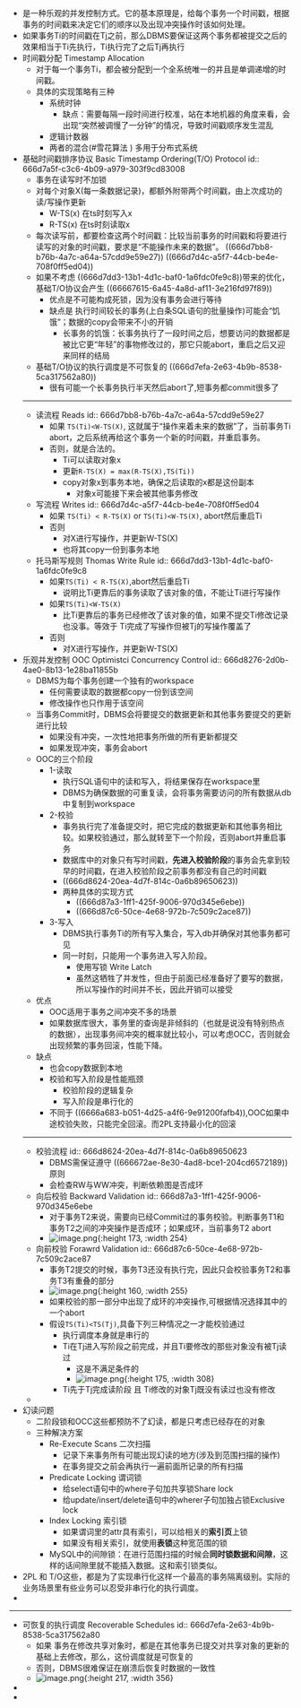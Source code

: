 - 是一种乐观的并发控制方式。它的基本原理是，给每个事务一个时间戳，根据事务的时间戳来决定它们的顺序以及出现冲突操作时该如何处理。
- 如果事务Ti的时间戳在Tj之前，那么DBMS要保证这两个事务都被提交之后的效果相当于Ti先执行，Ti执行完了之后Tj再执行
- 时间戳分配 Timestamp Allocation
	- 对于每一个事务Ti，都会被分配到一个全系统唯一的并且是单调递增的时间戳。
	- 具体的实现策略有三种
		- 系统时钟
			- 缺点：需要每隔一段时间进行校准，站在本地机器的角度来看，会出现“突然被调慢了一分钟”的情况，导致时间戳顺序发生混乱
		- 逻辑计数器
		- 两者的混合(#雪花算法 ) 多用于分布式系统
- 基础时间戳排序协议 Basic Timestamp Ordering(T/O) Protocol
  id:: 666d7a5f-c3c6-4b09-a979-303f9cd83008
	- 事务在读写时不加锁
	- 对每个对象X(每一条数据记录)，都额外附带两个时间戳，由上次成功的读/写操作更新
		- W-TS(x) 在ts时刻写入x
		- R-TS(x) 在ts时刻读取x
	- 每次读写前，都要检查这两个时间戳：比较当前事务的时间戳和将要进行读写的对象的时间戳，要求是“不能操作未来的数据”。 ((666d7bb8-b76b-4a7c-a64a-57cdd9e59e27)) ((666d7d4c-a5f7-44cb-be4e-708f0ff5ed04))
	- 如果不考虑 ((666d7dd3-13b1-4d1c-baf0-1a6fdc0fe9c8))带来的优化，基础T/O协议会产生 ((66667615-6a45-4a8d-af11-3e216fd97f89))
		- 优点是不可能构成死锁，因为没有事务会进行等待
		- 缺点是 执行时间较长的事务(上白条SQL语句的批量操作)可能会“饥饿”；数据的copy会带来不小的开销
			- 长事务的饥饿：长事务执行了一段时间之后，想要访问的数据都是被比它更“年轻”的事物修改过的，那它只能abort，重启之后又迎来同样的结局
	- 基础T/O协议的执行调度是不可恢复的 ((666d7efa-2e63-4b9b-8538-5ca317562a80))
		- 很有可能一个长事务执行半天然后abort了,短事务都commit很多了
	- ------
	- 读流程 Reads
	  id:: 666d7bb8-b76b-4a7c-a64a-57cdd9e59e27
		- 如果 `TS(Ti)<W-TS(X)`, 这就属于“操作来着未来的数据”了，当前事务Ti abort，之后系统再给这个事务一个新的时间戳，并重启事务。
		- 否则，就是合法的。
			- Ti可以读取对象x
			- 更新`R-TS(X) = max(R-TS(X),TS(Ti))`
			- copy对象x到事务本地，确保之后读取的x都是这份副本
				- 对象x可能接下来会被其他事务修改
	- 写流程 Writes
	  id:: 666d7d4c-a5f7-44cb-be4e-708f0ff5ed04
		- 如果 `TS(Ti) < R-TS(X)` or `TS(Ti)<W-TS(X)`, abort然后重启Ti
		- 否则
			- 对X进行写操作，并更新W-TS(X)
			- 也将其copy一份到事务本地
	- 托马斯写规则 Thomas Write Rule
	  id:: 666d7dd3-13b1-4d1c-baf0-1a6fdc0fe9c8
		- 如果`TS(Ti) < R-TS(X)`,abort然后重启Ti
			- 说明比Ti更靠后的事务读取了该对象的值，不能让Ti进行写操作
		- 如果`TS(Ti)<W-TS(X)`
			- 比Ti更靠后的事务已经修改了该对象的值，如果不提交Ti修改记录也没事。等效于 Ti完成了写操作但被Tj的写操作覆盖了
		- 否则
			- 对X进行写操作，并更新W-TS(X)
- 乐观并发控制 OOC Optimistci Concurrency Control
  id:: 666d8276-2d0b-4ae0-8b13-1e28ba11855b
	- DBMS为每个事务创建一个独有的workspace
		- 任何需要读取的数据都copy一份到该空间
		- 修改操作也只作用于该空间
	- 当事务Commit时，DBMS会将要提交的数据更新和其他事务要提交的更新进行比较
		- 如果没有冲突，一次性地把事务所做的所有更新都提交
		- 如果发现冲突，事务会abort
	- OOC的三个阶段
		- 1-读取
			- 执行SQL语句中的读和写入，将结果保存在workspace里
			- DBMS为确保数据的可重复读，会将事务需要访问的所有数据从db中复制到workspace
		- 2-校验
			- 事务执行完了准备提交时，把它完成的数据更新和其他事务相比较。如果校验通过，那么就转至下一个阶段，否则abort并重启事务
			- 数据库中的对象只有写时间戳，**先进入校验阶段**的事务会先拿到较早的时间戳，在进入校验阶段之前事务都没有自己的时间戳
			- ((666d8624-20ea-4d7f-814c-0a6b89650623))
			- 两种具体的实现方式
				- ((666d87a3-1ff1-425f-9006-970d345e6ebe))
				- ((666d87c6-50ce-4e68-972b-7c509c2ace87))
		- 3-写入
			- DBMS执行事务Ti的所有写入集合，写入db并确保对其他事务都可见
			- 同一时刻，只能用一个事务进入写入阶段。
				- 使用写锁 Write Latch
				- 虽然这牺牲了并发性，但由于前面已经准备好了要写的数据，所以写操作的时间并不长，因此开销可以接受
	- 优点
		- OOC适用于事务之间冲突不多的场景
		- 如果数据库很大，事务里的查询是非倾斜的（也就是说没有特别热点的数据），出现事务间冲突的概率就比较小，可以考虑OCC，否则就会出现频繁的事务回滚，性能下降。
	- 缺点
		- 也会copy数据到本地
		- 校验和写入阶段是性能瓶颈
			- 校验阶段的逻辑复杂
			- 写入阶段是串行化的
		- 不同于 ((6666a683-b051-4d25-a4f6-9e91200fafb4)),OOC如果中途校验失败，只能完全回滚。而2PL支持最小化的回滚
	- ---
	- 校验流程
	  id:: 666d8624-20ea-4d7f-814c-0a6b89650623
		- DBMS需保证遵守 ((666672ae-8e30-4ad8-bce1-204cd6572189))原则
		- 会检查RW与WW冲突，判断依赖图是否成环
	- 向后校验 Backward Validation
	  id:: 666d87a3-1ff1-425f-9006-970d345e6ebe
		- 对于事务T2来说，需要向已经Commit过的事务校验。判断事务T1和事务T2之间的冲突操作是否成环；如果成环，当前事务T2 abort
		- ![image.png](../assets/image_1718454427272_0.png){:height 173, :width 254}
	- 向前校验 Forawrd Validation
	  id:: 666d87c6-50ce-4e68-972b-7c509c2ace87
		- 事务T2提交的时候，事务T3还没有执行完，因此只会校验事务T2和事务T3有重叠的部分
		- ![image.png](../assets/image_1718454465772_0.png){:height 160, :width 255}
		- 如果校验的那一部分中出现了成环的冲突操作,可根据情况选择其中的一个abort
		- 假设`TS(Ti)<TS(Tj)`,具备下列三种情况之一才能校验通过
			- 执行调度本身就是串行的
			- Ti在Tj进入写阶段之前完成，并且Ti要修改的那些对象没有被Tj读过
				- 这是不满足条件的
				- ![image.png](../assets/image_1718454668232_0.png){:height 175, :width 308}
			- Ti先于Tj完成读阶段 且 Ti修改的对象Tj既没有读过也没有修改
	-
- 幻读问题
	- 二阶段锁和OCC这些都预防不了幻读，都是只考虑已经存在的对象
	- 三种解决方案
		- Re-Execute Scans 二次扫描
			- 记录下来事务所有可能出现幻读的地方(涉及到范围扫描的操作)
			- 在事务提交之前会再执行一遍前面所记录的所有扫描
		- Predicate Locking 谓词锁
			- 给select语句中的where子句加共享锁Share lock
			- 给update/insert/delete语句中的wherer子句加独占锁Exclusive lock
		- Index Locking 索引锁
			- 如果谓词里的attr具有索引，可以给相关的**索引页**上锁
			- 如果没有相关索引，就使用**表锁**这种宽范围的锁
		- MySQL中的间隙锁：在进行范围扫描的时候会**同时锁数据和间隙**，这样的话间隙里就不能插入数据。这和索引锁类似。
- 2PL 和 T/O这些，都是为了实现串行化这样一个最高的事务隔离级别。实际的业务场景里有些业务可以忍受非串行化的执行调度。
-
- ------
- 可恢复的执行调度 Recoverable Schedules
  id:: 666d7efa-2e63-4b9b-8538-5ca317562a80
	- 如果 事务在修改共享对象时，都是在其他事务已提交对共享对象的更新的基础上去修改，那么，这份调度就是可恢复的
	- 否则，DBMS很难保证在崩溃后恢复时数据的一致性
	- ![image.png](../assets/image_1718452687320_0.png){:height 217, :width 356}
-
-